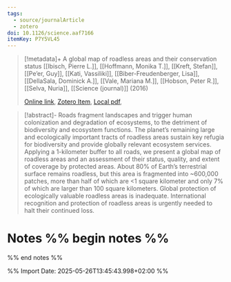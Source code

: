 ```yaml
---
tags:
  - source/journalArticle
  - zotero
doi: 10.1126/science.aaf7166
itemKey: P7Y5VL45
---
```

>[!metadata]+
> A global map of roadless areas and their conservation status
> [[Ibisch, Pierre L.]], [[Hoffmann, Monika T.]], [[Kreft, Stefan]], [[Pe’er, Guy]], [[Kati, Vassiliki]], [[Biber-Freudenberger, Lisa]], [[DellaSala, Dominick A.]], [[Vale, Mariana M.]], [[Hobson, Peter R.]], [[Selva, Nuria]], 
> [[Science (journal)]] (2016)
> 
> [Online link](https://www.science.org/doi/10.1126/science.aaf7166), [Zotero Item](zotero://select/library/items/P7Y5VL45), [Local pdf](file://C:/Users/aburg/Documents/references/zotero/storage/4TK3QWZE/Ibisch2016_globalmapa.pdf), 

>[!abstract]-
>Roads fragment landscapes and trigger human colonization and degradation of ecosystems, to the detriment of biodiversity and ecosystem functions. The planet’s remaining large and ecologically important tracts of roadless areas sustain key refugia for biodiversity and provide globally relevant ecosystem services. Applying a 1-kilometer buffer to all roads, we present a global map of roadless areas and an assessment of their status, quality, and extent of coverage by protected areas. About 80% of Earth’s terrestrial surface remains roadless, but this area is fragmented into ~600,000 patches, more than half of which are <1 square kilometer and only 7% of which are larger than 100 square kilometers. Global protection of ecologically valuable roadless areas is inadequate. International recognition and protection of roadless areas is urgently needed to halt their continued loss.

# Notes %% begin notes %%

%% end notes %%




%% Import Date: 2025-05-26T13:45:43.998+02:00 %%
